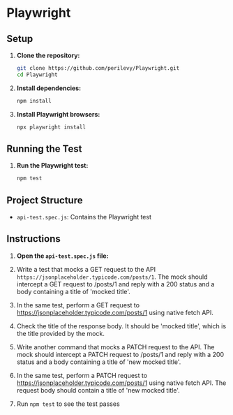 # Playwright

## Setup

1. **Clone the repository:**

    ```bash
    git clone https://github.com/perilevy/Playwright.git
    cd Playwright
    ```

2. **Install dependencies:**

    ```bash
    npm install
    ```

3. **Install Playwright browsers:**

    ```bash
    npx playwright install
    ```

## Running the Test

1. **Run the Playwright test:**

    ```bash
    npm test
    ```

## Project Structure

- `api-test.spec.js`: Contains the Playwright test

## Instructions

1. **Open the `api-test.spec.js` file:**

2. Write a test that mocks a GET request to the API `https://jsonplaceholder.typicode.com/posts/1`.
The mock should intercept a GET request to /posts/1 and reply with a 200 status and a body containing a title of 'mocked title'.

3. In the same test, perform a GET request to https://jsonplaceholder.typicode.com/posts/1 using native fetch API.

4. Check the title of the response body. It should be 'mocked title', which is the title provided by the mock.

5. Write another command that mocks a PATCH request to the API. The mock should intercept a PATCH request to /posts/1 and reply with a 200 status and a body containing a title of 'new mocked title'.  
6. In the same test, perform a PATCH request to https://jsonplaceholder.typicode.com/posts/1 using native fetch API.
The request body should contain a title of 'new mocked title'.

7. Run `npm test` to see the test passes
